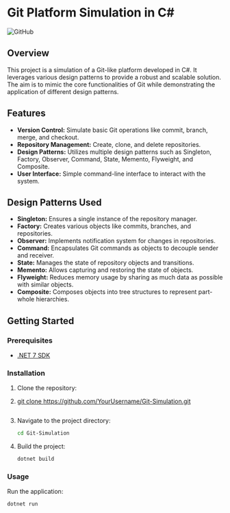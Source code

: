 # Git Platform Simulation in C#

![GitHub](https://img.shields.io/badge/GitHub-Git--Simulation-blue)

## Overview

This project is a simulation of a Git-like platform developed in C#. It leverages various design patterns to provide a robust and scalable solution. The aim is to mimic the core functionalities of Git while demonstrating the application of different design patterns.

## Features

- **Version Control:** Simulate basic Git operations like commit, branch, merge, and checkout.
- **Repository Management:** Create, clone, and delete repositories.
- **Design Patterns:** Utilizes multiple design patterns such as Singleton, Factory, Observer, Command, State, Memento, Flyweight, and Composite.
- **User Interface:** Simple command-line interface to interact with the system.

## Design Patterns Used

- **Singleton:** Ensures a single instance of the repository manager.
- **Factory:** Creates various objects like commits, branches, and repositories.
- **Observer:** Implements notification system for changes in repositories.
- **Command:** Encapsulates Git commands as objects to decouple sender and receiver.
- **State:** Manages the state of repository objects and transitions.
- **Memento:** Allows capturing and restoring the state of objects.
- **Flyweight:** Reduces memory usage by sharing as much data as possible with similar objects.
- **Composite:** Composes objects into tree structures to represent part-whole hierarchies.

## Getting Started

### Prerequisites

- [.NET 7 SDK](https://dotnet.microsoft.com/download/dotnet/6.0)

### Installation

1. Clone the repository:
2. [    git clone https://github.com/YourUsername/Git-Simulation.git
](https://github.com/Sari727896/VERSION-CONTROL-SYSTEM-.git) 
    ```sh
   ```

3. Navigate to the project directory:
    ```sh
    cd Git-Simulation
    ```

4. Build the project:
    ```sh
    dotnet build
    ```

### Usage

Run the application:
```sh
dotnet run
